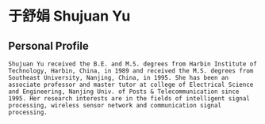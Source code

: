 # 于舒娟 Shujuan Yu

##  Personal Profile

    Shujuan Yu received the B.E. and M.S. degrees from Harbin Institute of Technology, Harbin, China, in 1989 and received the M.S. degrees from Southeast University, Nanjing, China, in 1995. She has been an associate professor and master tutor at college of Electrical Science and Engineering, Nanjing Univ. of Posts & Telecommunication since 1995. Her research interests are in the fields of intelligent signal processing, wireless sensor network and communication signal processing.

